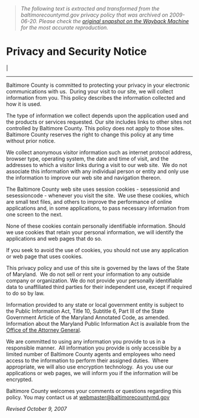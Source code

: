> *The following text is extracted and transformed from the baltimorecountymd.gov privacy policy that was archived on 2009-06-20. Please check the [original snapshot on the Wayback Machine](https://web.archive.org/web/20090620061650id_/http%3A//www.baltimorecountymd.gov/UserGuide/privacy.html) for the most accurate reproduction.*

# Privacy and Security Notice

|   
  
---  
  
Baltimore County is committed to protecting your privacy in your electronic communications with us.  During your visit to our site, we will collect information from you. This policy describes the information collected and how it is used.

The type of information we collect depends upon the application used and the products or services requested. Our site includes links to other sites not controlled by Baltimore County. This policy does not apply to those sites. Baltimore County reserves the right to change this policy at any time without prior notice.

We collect anonymous visitor information such as internet protocol address, browser type, operating system, the date and time of visit, and the addresses to which a visitor links during a visit to our web site.  We do not associate this information with any individual person or entity and only use the information to improve our web site and navigation thereon.

The Baltimore County web site uses session cookies - sesessionid and sesessioncode - whenever you visit the site.  We use these cookies, which are small text files, and others to improve the performance of online applications and, in some applications, to pass necessary information from one screen to the next. 

None of these cookies contain personally identifiable information. Should we use cookies that retain your personal information, we will identify the applications and web pages that do so.

If you seek to avoid the use of cookies, you should not use any application or web page that uses cookies.

This privacy policy and use of this site is governed by the laws of the State of Maryland.  We do not sell or rent your information to any outside company or organization. We do not provide your personally identifiable data to unaffiliated third parties for their independent use, except if required to do so by law.

Information provided to any state or local government entity is subject to the Public Information Act, Title 10, Subtitle 6, Part III of the State Government Article of the Maryland Annotated Code, as amended.  Information about the Maryland Public Information Act is available from the [Office of the Attorney General](http://www.oag.state.md.us/opengov/index.htm).

We are committed to using any information you provide to us in a responsible manner.  All information you provide is only accessible by a limited number of Baltimore County agents and employees who need access to the information to perform their assigned duties.  Where appropriate, we will also use encryption technology.  As you use our applications or web pages, we will inform you if the information will be encrypted.

Baltimore County welcomes your comments or questions regarding this policy. You may contact us at [webmaster@baltimorecountymd.gov](https://web.archive.org/Contact/webmaster)

 _Revised October 9, 2007_

